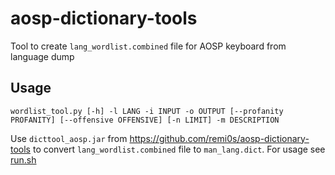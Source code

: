 # aosp-dictionary-tools
Tool to create `lang_wordlist.combined` file for AOSP keyboard from language dump

## Usage

`wordlist_tool.py [-h] -l LANG -i INPUT -o OUTPUT [--profanity PROFANITY] [--offensive OFFENSIVE] [-n LIMIT] -m DESCRIPTION`

Use `dicttool_aosp.jar` from https://github.com/remi0s/aosp-dictionary-tools to convert `lang_wordlist.combined` file to `man_lang.dict`. For usage see [run.sh](https://github.com/remi0s/aosp-dictionary-tools/blob/master/run.sh)
